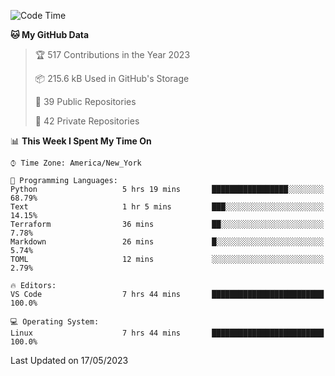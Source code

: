 <!--START_SECTION:waka-->
![Code Time](http://img.shields.io/badge/Code%20Time-200%20hrs%2049%20mins-blue)

**🐱 My GitHub Data** 

> 🏆 517 Contributions in the Year 2023
 > 
> 📦 215.6 kB Used in GitHub's Storage 
 > 
> 📜 39 Public Repositories 
 > 
> 🔑 42 Private Repositories  
 > 
📊 **This Week I Spent My Time On** 

```text
⌚︎ Time Zone: America/New_York

💬 Programming Languages: 
Python                   5 hrs 19 mins       █████████████████░░░░░░░░   68.79% 
Text                     1 hr 5 mins         ███░░░░░░░░░░░░░░░░░░░░░░   14.15% 
Terraform                36 mins             ██░░░░░░░░░░░░░░░░░░░░░░░   7.78% 
Markdown                 26 mins             █░░░░░░░░░░░░░░░░░░░░░░░░   5.74% 
TOML                     12 mins             ░░░░░░░░░░░░░░░░░░░░░░░░░   2.79%

🔥 Editors: 
VS Code                  7 hrs 44 mins       █████████████████████████   100.0%

💻 Operating System: 
Linux                    7 hrs 44 mins       █████████████████████████   100.0%

```


 Last Updated on 17/05/2023
<!--END_SECTION:waka-->